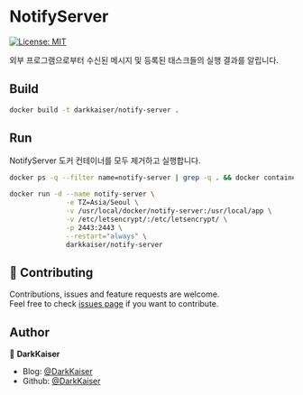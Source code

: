 # NotifyServer

<a href="https://github.com/DarkKaiser/notify-server/blob/master/LICENSE">
  <img alt="License: MIT" src="https://img.shields.io/badge/license-MIT-yellow.svg" target="_blank" />
</a>

외부 프로그램으로부터 수신된 메시지 및 등록된 태스크들의 실행 결과를 알립니다.

## Build

```bash
docker build -t darkkaiser/notify-server .
```

## Run

NotifyServer 도커 컨테이너를 모두 제거하고 실행합니다.

```bash
docker ps -q --filter name=notify-server | grep -q . && docker container stop notify-server && docker container rm notify-server

docker run -d --name notify-server \
              -e TZ=Asia/Seoul \
              -v /usr/local/docker/notify-server:/usr/local/app \
              -v /etc/letsencrypt/:/etc/letsencrypt/ \
              -p 2443:2443 \
              --restart="always" \
              darkkaiser/notify-server
```

## 🤝 Contributing

Contributions, issues and feature requests are welcome.<br />
Feel free to check [issues page](https://github.com/DarkKaiser/notify-server/issues) if you want to contribute.

## Author

👤 **DarkKaiser**

- Blog: [@DarkKaiser](http://www.darkkaiser.com)
- Github: [@DarkKaiser](https://github.com/DarkKaiser)
